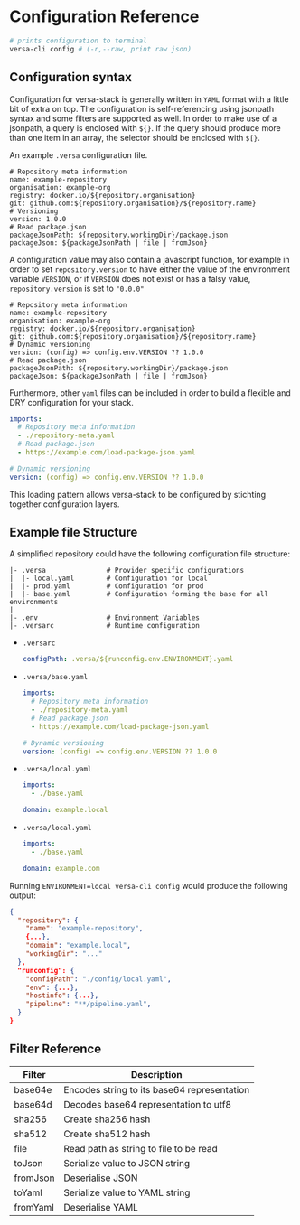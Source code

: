 # Configuration Reference

```bash
# prints configuration to terminal
versa-cli config # (-r,--raw, print raw json)
```

## Configuration syntax

Configuration for versa-stack is generally written in `YAML` format with a little bit of extra on top.
The configuration is self-referencing using jsonpath syntax and some filters are supported as well. In order to make use of a jsonpath, a query is enclosed with `${}`. If the query should produce more than one item in an array, the selector should be enclosed with `$[}`.

An example `.versa` configuration file.

```yaml{4-5,9-10}
# Repository meta information
name: example-repository
organisation: example-org
registry: docker.io/${repository.organisation}
git: github.com:${repository.organisation}/${repository.name}
# Versioning
version: 1.0.0
# Read package.json
packageJsonPath: ${repository.workingDir}/package.json
packageJson: ${packageJsonPath | file | fromJson}
```

A configuration value may also contain a javascript function, for example in order to set `repository.version` to have either the value of the environment variable `VERSION`, or if `VERSION` does not exist or has a falsy value, `repository.version` is set to `"0.0.0"`

```yaml{7}
# Repository meta information
name: example-repository
organisation: example-org
registry: docker.io/${repository.organisation}
git: github.com:${repository.organisation}/${repository.name}
# Dynamic versioning
version: (config) => config.env.VERSION ?? 1.0.0
# Read package.json
packageJsonPath: ${repository.workingDir}/package.json
packageJson: ${packageJsonPath | file | fromJson}
```

Furthermore, other `yaml` files can be included in order to build a flexible and DRY configuration for your stack.

```yaml
imports:
  # Repository meta information
  - ./repository-meta.yaml
  # Read package.json
  - https://example.com/load-package-json.yaml

# Dynamic versioning
version: (config) => config.env.VERSION ?? 1.0.0
```

This loading pattern allows versa-stack to be configured by stichting together configuration layers.

## Example file Structure

A simplified repository could have the following configuration file structure:

```
|- .versa               # Provider specific configurations
|  |- local.yaml        # Configuration for local
|  |- prod.yaml         # Configuration for prod
|  |- base.yaml         # Configuration forming the base for all environments
|
|- .env                 # Environment Variables
|- .versarc             # Runtime configuration
```

- `.versarc`

  ```yaml
  configPath: .versa/${runconfig.env.ENVIRONMENT}.yaml
  ```

- `.versa/base.yaml`

  ```yaml
  imports:
    # Repository meta information
    - ./repository-meta.yaml
    # Read package.json
    - https://example.com/load-package-json.yaml

  # Dynamic versioning
  version: (config) => config.env.VERSION ?? 1.0.0
  ```

- `.versa/local.yaml`

  ```yaml
  imports:
    - ./base.yaml

  domain: example.local
  ```

- `.versa/local.yaml`

  ```yaml
  imports:
    - ./base.yaml

  domain: example.com
  ```

Running `ENVIRONMENT=local versa-cli config` would produce the following output:

```json
{
  "repository": {
    "name": "example-repository",
    {...},
    "domain": "example.local",
    "workingDir": "..."
  },
  "runconfig": {
    "configPath": "./config/local.yaml",
    "env": {...},
    "hostinfo": {...},
    "pipeline": "**/pipeline.yaml",
  }
}
```

## Filter Reference

| Filter   | Description                                 |
| -------- | ------------------------------------------- |
| base64e  | Encodes string to its base64 representation |
| base64d  | Decodes base64 representation to utf8       |
| sha256   | Create sha256 hash                          |
| sha512   | Create sha512 hash                          |
| file     | Read path as string to file to be read      |
| toJson   | Serialize value to JSON string              |
| fromJson | Deserialise JSON                            |
| toYaml   | Serialize value to YAML string              |
| fromYaml | Deserialise YAML                            |
